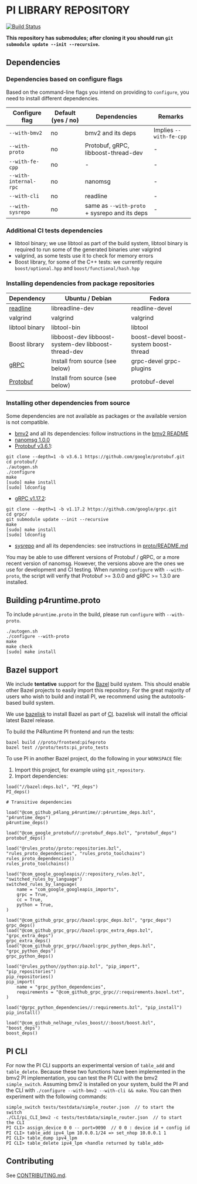 # PI LIBRARY REPOSITORY

[![Build Status](https://travis-ci.org/p4lang/PI.svg?branch=main)](https://travis-ci.org/p4lang/PI)

**This repository has submodules; after cloning it you should run `git submodule
  update --init --recursive`.**

## Dependencies

### Dependencies based on configure flags

Based on the command-line flags you intend on providing to `configure`, you need
to install different dependencies.

| Configure flag        | Default (yes / no) | Dependencies | Remarks |
| --------------------- | --- | --- | --- |
| `--with-bmv2`         | no  | bmv2 and its deps | Implies `--with-fe-cpp` |
| `--with-proto`        | no  | Protobuf, gRPC, libboost-thread-dev | - |
| `--with-fe-cpp`       | no  | - | - |
| `--with-internal-rpc` | no  | nanomsg | - |
| `--with-cli`          | no  | readline | - |
| `--with-sysrepo`      | no  | same as `--with-proto` + sysrepo and its deps| - |

### Additional CI tests dependencies

- libtool binary; we use libtool as part of the build system, libtool binary is
  required to run some of the generated binaries uner valgrind
- valgrind, as some tests use it to check for memory errors
- Boost library, for some of the C++ tests: we currently require
  `boost/optional.hpp` and `boost/functional/hash.hpp`

### Installing dependencies from package repositories

| Dependency | Ubuntu / Debian | Fedora |
| ---------- | --- | --- |
| [readline](https://tiswww.case.edu/php/chet/readline/rltop.html) | libreadline-dev | readline-devel |
| valgrind | valgrind | valgrind |
| libtool binary | libtool-bin | libtool |
| Boost library | libboost-dev libboost-system-dev libboost-thread-dev | boost-devel boost-system boost-thread |
| [gRPC](https://github.com/grpc/grpc) | Install from source (see below) | grpc-devel grpc-plugins |
| [Protobuf](https://github.com/google/protobuf) | Install from source (see below) | protobuf-devel |

### Installing other dependencies from source

Some dependencies are not available as packages or the available version
is not compatible.

- [bmv2](https://github.com/p4lang/behavioral-model) and all its dependencies:
  follow instructions in the [bmv2
  README](https://github.com/p4lang/behavioral-model/blob/master/README.md)
- [nanomsg 1.0.0](https://github.com/nanomsg/nanomsg/releases/tag/1.0.0)
- [Protobuf v3.6.1](https://github.com/google/protobuf/releases/tag/v3.6.1):
```
git clone --depth=1 -b v3.6.1 https://github.com/google/protobuf.git
cd protobuf/
./autogen.sh
./configure
make
[sudo] make install
[sudo] ldconfig
```
- [gRPC v1.17.2](https://github.com/grpc/grpc/releases/tag/v1.17.2):
```
git clone --depth=1 -b v1.17.2 https://github.com/google/grpc.git
cd grpc/
git submodule update --init --recursive
make
[sudo] make install
[sudo] ldconfig
```
- [sysrepo](https://github.com/sysrepo/sysrepo) and all its dependencies: see
  instructions in [proto/README.md](proto/README.md)

You may be able to use different versions of Protobuf / gRPC, or a more recent
version of nanomsg. However, the versions above are the ones we use for
development and CI testing. When running `configure` with `--with-proto`, the
script will verify that Protobuf >= 3.0.0 and gRPC >= 1.3.0 are installed.

## Building p4runtime.proto

To include `p4runtime.proto` in the build, please run `configure` with
`--with-proto`.

```
./autogen.sh
./configure --with-proto
make
make check
[sudo] make install
```

## Bazel support

We include **tentative** support for the [Bazel](https://bazel.build/) build
system. This should enable other Bazel projects to easily import this
repository. For the great majority of users who wish to build and install PI, we
recommend using the autotools-based build system.

We use [bazelisk](https://github.com/bazelbuild/bazelisk) to install Bazel as
part of [CI](.github/workflows/bazel-build.yml). bazelisk will install the
official latest Bazel release.

To build the P4Runtime PI frontend and run the tests:
```
bazel build //proto/frontend:pifeproto
bazel test //proto/tests:pi_proto_tests
```

To use PI in another Bazel project, do the following in your `WORKSPACE` file:
1. Import this project, for example using `git_repository`.
2. Import dependencies:
```
load("//bazel:deps.bzl", "PI_deps")
PI_deps()

# Transitive dependencies

load("@com_github_p4lang_p4runtime//:p4runtime_deps.bzl", "p4runtime_deps")
p4runtime_deps()

load("@com_google_protobuf//:protobuf_deps.bzl", "protobuf_deps")
protobuf_deps()

load("@rules_proto//proto:repositories.bzl", "rules_proto_dependencies", "rules_proto_toolchains")
rules_proto_dependencies()
rules_proto_toolchains()

load("@com_google_googleapis//:repository_rules.bzl", "switched_rules_by_language")
switched_rules_by_language(
    name = "com_google_googleapis_imports",
    grpc = True,
    cc = True,
    python = True,
)

load("@com_github_grpc_grpc//bazel:grpc_deps.bzl", "grpc_deps")
grpc_deps()
load("@com_github_grpc_grpc//bazel:grpc_extra_deps.bzl", "grpc_extra_deps")
grpc_extra_deps()
load("@com_github_grpc_grpc//bazel:grpc_python_deps.bzl", "grpc_python_deps")
grpc_python_deps()

load("@rules_python//python:pip.bzl", "pip_import", "pip_repositories")
pip_repositories()
pip_import(
    name = "grpc_python_dependencies",
    requirements = "@com_github_grpc_grpc//:requirements.bazel.txt",
)

load("@grpc_python_dependencies//:requirements.bzl", "pip_install")
pip_install()

load("@com_github_nelhage_rules_boost//:boost/boost.bzl", "boost_deps")
boost_deps()
```

## PI CLI

For now the PI CLI supports an experimental version of `table_add` and
`table_delete`. Because these two functions have been implemented in the bmv2 PI
implementation, you can test the PI CLI with the bmv2 `simple_switch`. Assuming
bmv2 is installed on your system, build the PI and the CLI with `./configure
--with-bmv2 --with-cli && make`. You can then experiment with the following
commands:

    simple_switch tests/testdata/simple_router.json  // to start the switch
    ./CLI/pi_CLI_bmv2 -c tests/testdata/simple_router.json  // to start the CLI
    PI CLI> assign_device 0 0 -- port=9090  // 0 0 : device id + config id
    PI CLI> table_add ipv4_lpm 10.0.0.1/24 => set_nhop 10.0.0.1 1
    PI CLI> table_dump ipv4_lpm
    PI CLI> table_delete ipv4_lpm <handle returned by table_add>

## Contributing

See [CONTRIBUTING.md](CONTRIBUTING.md).
